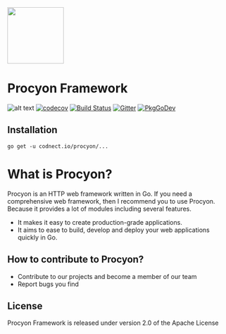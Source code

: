 
<img src="https://avatars.githubusercontent.com/u/66616268?s=200&v=4" width="128">

# Procyon Framework
![alt text](https://goreportcard.com/badge/codnect.io/procyon)
[![codecov](https://codecov.io/gh/procyon-projects/procyon/branch/master/graph/badge.svg?token=H02KEYZVHH)](https://codecov.io/gh/procyon-projects/procyon)
[![Build Status](https://travis-ci.com/procyon-projects/procyon.svg?branch=master)](https://travis-ci.com/procyon-projects/procyon)
[![Gitter](https://badges.gitter.im/procyon-projects/community.svg)](https://gitter.im/procyon-projects/community?utm_source=badge&utm_medium=badge&utm_campaign=pr-badge)
[![PkgGoDev](https://pkg.go.dev/badge/procyon-projects/procyon)](https://pkg.go.dev/codnect.io/procyon)


## Installation

```shell
go get -u codnect.io/procyon/...
```

# What is Procyon? 

Procyon is an HTTP web framework written in Go. If you need a comprehensive web framework, then I recommend you to use Procyon. Because it provides a lot of modules including several features.

* It makes it easy to create production-grade applications. 
* It aims to ease to build, develop and deploy your web applications quickly in Go.

## How to contribute to Procyon?
* Contribute to our projects and become a member of our team
* Report bugs you find

## License
Procyon Framework is released under version 2.0 of the Apache License
